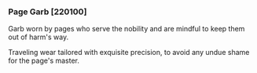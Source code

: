 ### Page Garb [220100]

Garb worn by pages who serve the nobility and are mindful to keep them out of harm's way.

Traveling wear tailored with exquisite precision, to avoid any undue shame for the page's master.
